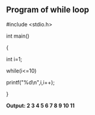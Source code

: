 ## Program of while loop

#include <stdio.h>

int main()

{

int i=1;

while(i<=10)

printf("%d\n",i,i++);

}

**Output: 2
          3
          4
          5
          6
          7
          8
          9
          10
          11**

